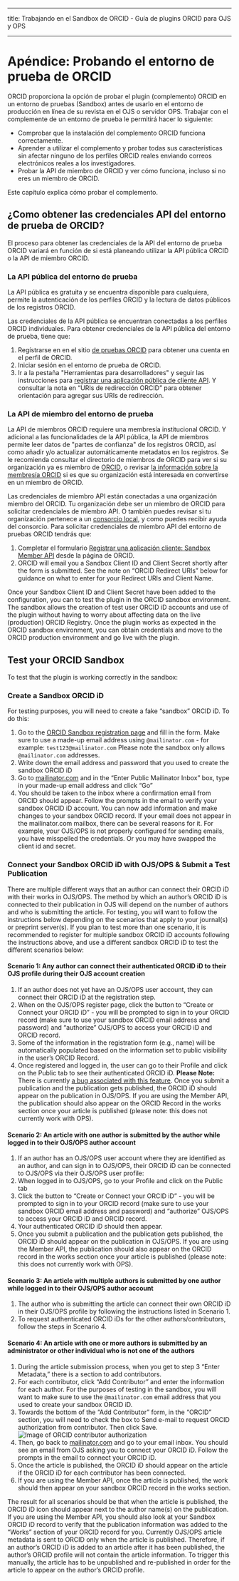 - - -
title: Trabajando en el Sandbox de ORCID - Guía de plugins ORCID para OJS y OPS
- - -

# Apéndice: Probando el entorno de prueba de ORCID

ORCID proporciona la opción de probar el plugin (complemento) ORCID en un entorno de pruebas (Sandbox) antes de usarlo en el entorno de producción en línea de su revista en el OJS o servidor OPS. Trabajar con el complemente de un entorno de prueba le permitirá hacer lo siguiente:

* Comprobar que la instalación del complemento ORCID funciona correctamente.
* Aprender a utilizar el complemento y probar todas sus características sin afectar ninguno de los perfiles ORCID reales enviando correos electrónicos reales a los investigadores.
* Probar la API de miembro de ORCID y ver cómo funciona, incluso si no eres un miembro de ORCID.

Este capítulo explica cómo probar el complemento.

## ¿Como obtener las credenciales API del entorno de prueba de ORCID?

El proceso para obtener las credenciales de la API del entorno de prueba ORCID variará en función de si está planeando utilizar la API pública ORCID o la API de miembro ORCID.

### La API pública del entorno de prueba

La API pública es gratuita y se encuentra disponible para cualquiera, permite la autenticación de los perfiles ORCID y la lectura de datos públicos de los registros ORCID.

Las credenciales de la API pública se encuentran conectadas a los perfiles ORCID individuales. Para obtener credenciales de la API pública del entorno de prueba, tiene que:

1. Regístrarse en en el sitio [de pruebas ORCID](https://sandbox.orcid.org) para obtener una cuenta en el perfil de ORCID.
2. Iniciar sesión en el entorno de prueba de ORCID.
3. Ir a la pestaña "Herramientas para desarrolladores" y seguir las instrucciones para [registrar una aplicación pública de cliente API](https://support.orcid.org/hc/en-us/articles/360006897174-Register-a-public-API-client-application). Y consultar la nota en “URIs de redirección ORCID” para obtener orientación para agregar sus URIs de redirección.

### La API de miembro del entorno de prueba

La API de miembros ORCID requiere una membresía institucional ORCID. Y adicional a las funcionalidades de la API pública, la API de miembros permite leer datos de "partes de confianza" de los registros ORCID, así como añadir y/o actualizar automáticamente metadatos en los registros. Se le recomienda consultar el directorio de miembros de ORCID para ver si su organización ya es miembro de [ORCID](https://orcid.org/members), o revisar [la información sobre la membresía ORCID](https://orcid.org/about/membership) si es que su organización está interesada en convertirse en un miembro de ORCID.

Las credenciales de miembro API están conectadas a una organización miembro del ORCID. Tu organización debe ser un miembro de ORCID para solicitar credenciales de miembro API. O también puedes revisar si tu organización pertenece a un [consorcio local](https://orcid.org/consortia), y como puedes recibir ayuda del consorcio. Para solicitar credenciales de miembro API del entorno de pruebas ORCID tendrás que:

1. Completar el formulario [Registrar una aplicación cliente: Sandbox Member API](https://orcid.org/content/register-client-application-sandbox) desde la página de ORCID.
2. ORCID will email you a Sandbox Client ID and Client Secret shortly after the form is submitted. See the note on “ORCID Redirect URIs” below for guidance on what to enter for your Redirect URIs and Client Name.

Once your Sandbox Client ID and Client Secret have been added to the configuration, you can to test the plugin in the ORCID sandbox environment. The sandbox allows the creation of test user ORCID iD accounts and use of the plugin without having to worry about affecting data on the live (production) ORCID Registry. Once the plugin works as expected in the ORCID sandbox environment, you can obtain credentials and move to the ORCID production environment and go live with the plugin.

## Test your ORCID Sandbox

To test that the plugin is working correctly in the sandbox:

### Create a Sandbox ORCID iD

For testing purposes, you will need to create a fake “sandbox” ORCID iD. To do this:

1. Go to the [ORCID Sandbox registration page](https://sandbox.orcid.org/register) and fill in the form. Make sure to use a made-up email address using `@mailinator.com` - for example: `test123@mailinator.com` Please note the sandbox only allows `@mailinator.com` addresses.
2. Write down the email address and password that you used to create the sandbox ORCID iD
3. Go to [mailinator.com](https://www.mailinator.com/) and in the “Enter Public Mailinator Inbox” box, type in your made-up email address and click “Go”
4. You should be taken to the inbox where a confirmation email from ORCID should appear. Follow the prompts in the email to verify your sandbox ORCID iD account. You can now add information and make changes to your sandbox ORCID record. If your email does not appear in the mailinator.com mailbox, there can be several reasons for it. For example, your OJS/OPS is not properly configured for sending emails, you have misspelled the credentials. Or you may have swapped the client id and secret.

### Connect your Sandbox ORCID iD with OJS/OPS & Submit a Test Publication

There are multiple different ways that an author can connect their ORCID iD with their works in OJS/OPS. The method by which an author’s ORCID iD is connected to their publication in OJS will depend on the number of authors and who is submitting the article. For testing, you will want to follow the instructions below depending on the scenarios that apply to your journal(s) or preprint server(s). If you plan to test more than one scenario, it is recommended to register for multiple sandbox ORCID iD accounts following the instructions above, and use a different sandbox ORCID iD to test the different scenarios below:

#### Scenario 1: Any author can connect their authenticated ORCID iD to their OJS profile during their OJS account creation

1. If an author does not yet have an OJS/OPS user account, they can connect their ORCID iD at the registration step.
2. When on the OJS/OPS register page, click the button to “Create or Connect your ORCID iD” - you will be prompted to sign in to your ORCID record (make sure to use your sandbox ORCID email address and password) and “authorize” OJS/OPS to access your ORCID iD and ORCID record.
3. Some of the information in the registration form (e.g., name) will be automatically populated based on the information set to public visibility in the user’s ORCID Record.
4. Once registered and logged in, the user can go to their Profile and click on the Public tab to see their authenticated ORCID iD. **Please Note:** There is currently [a bug associated with this feature](https://github.com/pkp/orcidProfile/issues/158). Once you submit a publication and the publication gets published, the ORCID iD should appear on the publication in OJS/OPS. If you are using the Member API, the publication should also appear on the ORCID Record in the works section once your article is published (please note: this does not currently work with OPS).

#### Scenario 2: An article with one author is submitted by the author while logged in to their OJS/OPS author account

1. If an author has an OJS/OPS user account where they are identified as an author, and can sign in to OJS/OPS, their ORCID iD can be connected to OJS/OPS via their OJS/OPS user profile:
2. When logged in to OJS/OPS, go to your Profile and click on the Public tab
3. Click the button to “Create or Connect your ORCID iD” - you will be prompted to sign in to your ORCID record (make sure to use your sandbox ORCID email address and password) and “authorize” OJS/OPS to access your ORCID iD and ORCID record.
4. Your authenticated ORCID iD should then appear.
5. Once you submit a publication and the publication gets published, the ORCID iD should appear on the publication in OJS/OPS. If you are using the Member API, the publication should also appear on the ORCID record in the works section once your article is published (please note: this does not currently work with OPS).

#### Scenario 3: An article with multiple authors is submitted by one author while logged in to their OJS/OPS author account

1. The author who is submitting the article can connect their own ORCID iD in their OJS/OPS profile by following the instructions listed in Scenario 1.
2. To request authenticated ORCID iDs for the other authors/contributors, follow the steps in Scenario 4.

#### Scenario 4: An article with one or more authors is submitted by an administrator or other individual who is not one of the authors

1. During the article submission process, when you get to step 3 “Enter Metadata,” there is a section to add contributors.
2. For each contributor, click “Add Contributor” and enter the information for each author. For the purposes of testing in the sandbox, you will want to make sure to use the `@mailinator.com` email address that you used to create your sandbox ORCID iD.
3. Towards the bottom of the “Add Contributor” form, in the “ORCID” section, you will need to check the box to Send e-mail to request ORCID authorization from contributor. Then click Save. ![Image of ORCID contributor authorization](./assets/orcid-contributor-authorization.png)
4. Then, go back to [mailinator.com](https://www.mailinator.com) and go to your email inbox. You should see an email from OJS asking you to connect your ORCID iD. Follow the prompts in the email to connect your ORCID iD.
5. Once the article is published, the ORCID iD should appear on the article if the ORCID iD for each contributor has been connected.
6. If you are using the Member API, once the article is published, the work should then appear on your sandbox ORCID record in the works section.

The result for all scenarios should be that when the article is published, the ORCID iD icon should appear next to the author name(s) on the publication. If you are using the Member API, you should also look at your Sandbox ORCID iD record to verify that the publication information was added to the “Works” section of your ORCID record for you. Currently OJS/OPS article metadata is sent to ORCID only when the article is published. Therefore, if an author’s ORCID iD is added to an article after it has been published, the author’s ORCID profile will not contain the article information. To trigger this manually, the article has to be unpublished and re-published in order for the article to appear on the author’s ORCID profile.
